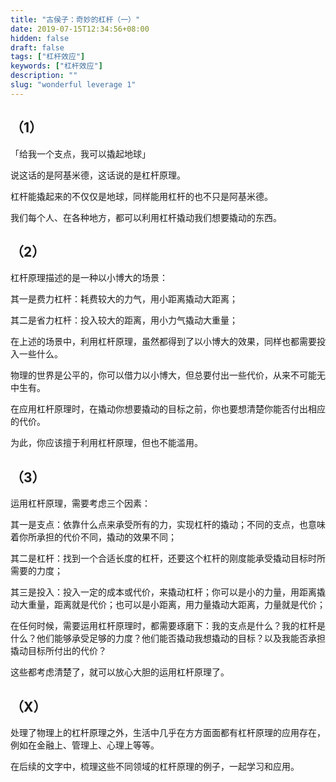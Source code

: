 ```yaml
---
title: "古侯子：奇妙的杠杆（一）"
date: 2019-07-15T12:34:56+08:00
hidden: false
draft: false
tags: ["杠杆效应"]
keywords: ["杠杆效应"]
description: ""
slug: "wonderful leverage 1"
---
```


## （1）

「给我一个支点，我可以撬起地球」

说这话的是阿基米德，这话说的是杠杆原理。

杠杆能撬起来的不仅仅是地球，同样能用杠杆的也不只是阿基米德。

我们每个人、在各种地方，都可以利用杠杆撬动我们想要撬动的东西。

<!--more-->

## （2）

杠杆原理描述的是一种以小博大的场景：

其一是费力杠杆：耗费较大的力气，用小距离撬动大距离；

其二是省力杠杆：投入较大的距离，用小力气撬动大重量；

在上述的场景中，利用杠杆原理，虽然都得到了以小博大的效果，同样也都需要投入一些什么。

物理的世界是公平的，你可以借力以小博大，但总要付出一些代价，从来不可能无中生有。

在应用杠杆原理时，在撬动你想要撬动的目标之前，你也要想清楚你能否付出相应的代价。

为此，你应该擅于利用杠杆原理，但也不能滥用。

## （3）

运用杠杆原理，需要考虑三个因素：

其一是支点：依靠什么点来承受所有的力，实现杠杆的撬动；不同的支点，也意味着你所承担的代价不同，撬动的效果不同；

其二是杠杆：找到一个合适长度的杠杆，还要这个杠杆的刚度能承受撬动目标时所需要的力度；

其三是投入：投入一定的成本或代价，来撬动杠杆；你可以是小的力量，用距离撬动大重量，距离就是代价；也可以是小距离，用力量撬动大距离，力量就是代价；

在任何时候，需要运用杠杆原理时，都需要琢磨下：我的支点是什么？我的杠杆是什么？他们能够承受足够的力度？他们能否撬动我想撬动的目标？以及我能否承担撬动目标所付出的代价？

这些都考虑清楚了，就可以放心大胆的运用杠杆原理了。

## （X）

处理了物理上的杠杆原理之外，生活中几乎在方方面面都有杠杆原理的应用存在，例如在金融上、管理上、心理上等等。

在后续的文字中，梳理这些不同领域的杠杆原理的例子，一起学习和应用。